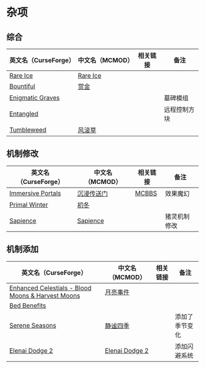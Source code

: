 # 杂项

## 综合

| 英文名（CurseForge）                                                              | 中文名（MCMOD）                                  | 相关链接 | 备注         |
| --------------------------------------------------------------------------------- | ------------------------------------------------ | -------- | ------------ |
| [Rare Ice](https://www.curseforge.com/minecraft/mc-mods/rare-ice)                 | [Rare Ice](https://www.mcmod.cn/class/3218.html) |          |              |
| [Bountiful](https://www.curseforge.com/minecraft/mc-mods/bountiful)               | [赏金](https://www.mcmod.cn/class/2657.html)     |          |              |
| [Enigmatic Graves](https://www.curseforge.com/minecraft/mc-mods/enigmatic-graves) |                                                  |          | 墓碑模组     |
| [Entangled](https://www.curseforge.com/minecraft/mc-mods/entangled)               |                                                  |          | 远程控制方块 |
| [Tumbleweed](https://www.curseforge.com/minecraft/mc-mods/tumbleweed)             | [风滚草](https://www.mcmod.cn/class/1880.html)   |          |              |

## 机制修改

| 英文名（CurseForge）                                                                          | 中文名（MCMOD）                                    | 相关链接                                              | 备注         |
| --------------------------------------------------------------------------------------------- | -------------------------------------------------- | ----------------------------------------------------- | ------------ |
| [Immersive Portals](https://www.curseforge.com/minecraft/mc-mods/immersive-portals-for-forge) | [沉浸传送门](https://www.mcmod.cn/class/2410.html) | [MCBBS](https://www.mcbbs.net/thread-903617-1-1.html) | 效果魔幻     |
| [Primal Winter](https://www.curseforge.com/minecraft/mc-mods/primal-winter)                   | [初冬](https://www.mcmod.cn/class/2779.html)       |                                                       |              |
| [Sapience](https://www.curseforge.com/minecraft/mc-mods/sapience)                             | [Sapience](https://www.mcmod.cn/class/3568.html)   |                                                       | 猪灵机制修改 |

## 机制添加

| 英文名（CurseForge）                                                                                                  | 中文名（MCMOD）                                        | 相关链接 | 备注           |
| --------------------------------------------------------------------------------------------------------------------- | ------------------------------------------------------ | -------- | -------------- |
| [Enhanced Celestials - Blood Moons & Harvest Moons](https://www.curseforge.com/minecraft/mc-mods/enhanced-celestials) | [月亮事件](https://www.mcmod.cn/class/3452.html)       |          |                |
| [Bed Benefits](https://www.curseforge.com/minecraft/mc-mods/bed-benefits)                                             |                                                        |          |                |
| [Serene Seasons](https://www.curseforge.com/minecraft/mc-mods/serene-seasons)                                         | [静谧四季](https://www.mcmod.cn/class/1132.html)       |          | 添加了季节变化 |
| [Elenai Dodge 2](https://www.curseforge.com/minecraft/mc-mods/elenai-dodge-2)                                         | [Elenai Dodge 2](https://www.mcmod.cn/class/3835.html) |          | 添加闪避系统   |
